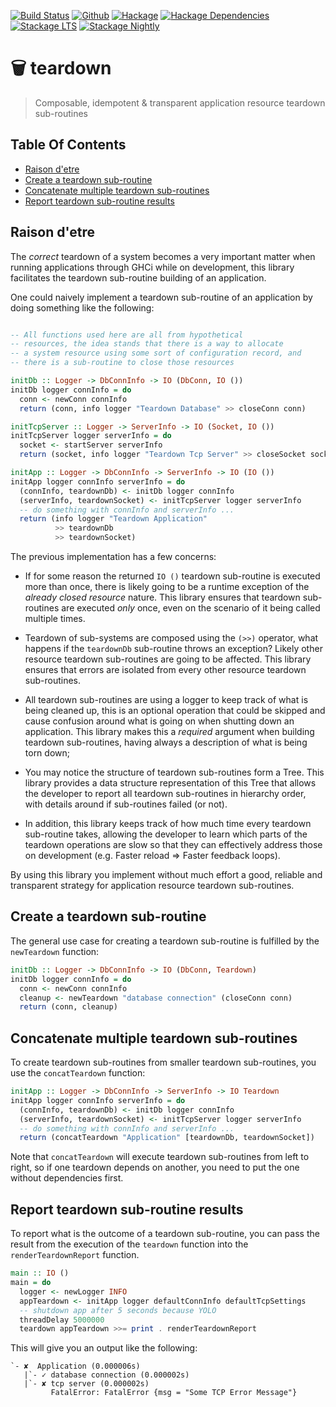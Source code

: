[![Build Status](https://travis-ci.org/roman/Haskell-teardown.svg?branch=master)](https://travis-ci.org/roman/Haskell-teardown)
[![Github](https://img.shields.io/github/commits-since/roman/haskell-teardown/v0.0.0.1.svg)](https://img.shields.io/github/commits-since/roman/haskell-teardown/v0.0.0.1.svg)
[![Hackage](https://img.shields.io/hackage/v/teardown.svg)](https://img.shields.io/hackage/v/teardown.svg)
[![Hackage Dependencies](https://img.shields.io/hackage-deps/v/teardown.svg)](https://img.shields.io/hackage/v/teardown.svg)
[![Stackage LTS](http://stackage.org/package/teardown/badge/lts)](http://stackage.org/lts/package/teardown)
[![Stackage Nightly](http://stackage.org/package/teardown/badge/nightly)](http://stackage.org/nightly/package/teardown)
# 🗑️ teardown

> Composable, idempotent & transparent application resource teardown sub-routines

## Table Of Contents

* [Raison d'etre](#raison-detre)
* [Create a teardown sub-routine](#create-a-teardown-sub-routine)
* [Concatenate multiple teardown sub-routines](#concatenate-multiple-teardown-sub-routines)
* [Report teardown sub-routine results](#report-teardown-sub-routine-tree-with-results)

## Raison d'etre

The _correct_ teardown of a system becomes a very important matter
when running applications through GHCi while on development, this library
facilitates the teardown sub-routine building of an application.

One could naively implement a teardown sub-routine of an application by doing
something like the following:

```haskell

-- All functions used here are all from hypothetical
-- resources, the idea stands that there is a way to allocate
-- a system resource using some sort of configuration record, and
-- there is a sub-routine to close those resources

initDb :: Logger -> DbConnInfo -> IO (DbConn, IO ())
initDb logger connInfo = do
  conn <- newConn connInfo
  return (conn, info logger "Teardown Database" >> closeConn conn)

initTcpServer :: Logger -> ServerInfo -> IO (Socket, IO ())
initTcpServer logger serverInfo = do
  socket <- startServer serverInfo
  return (socket, info logger "Teardown Tcp Server" >> closeSocket socket)

initApp :: Logger -> DbConnInfo -> ServerInfo -> IO (IO ())
initApp logger connInfo serverInfo = do
  (connInfo, teardownDb) <- initDb logger connInfo
  (serverInfo, teardownSocket) <- initTcpServer logger serverInfo
  -- do something with connInfo and serverInfo ...
  return (info logger "Teardown Application"
          >> teardownDb
          >> teardownSocket)
```

The previous implementation has a few concerns:

* If for some reason the returned `IO ()` teardown sub-routine is executed more
  than once, there is likely going to be a runtime exception of the _already
  closed resource_ nature. This library ensures that teardown sub-routines are
  executed _only_ once, even on the scenario of it being called multiple times.

* Teardown of sub-systems are composed using the `(>>)` operator, what happens
  if the `teardownDb` sub-routine throws an exception? Likely other resource
  teardown sub-routines are going to be affected. This library ensures that
  errors are isolated from every other resource teardown sub-routines.

* All teardown sub-routines are using a logger to keep track of what is being
  cleaned up, this is an optional operation that could be skipped and cause
  confusion around what is going on when shutting down an application. This
  library makes this a _required_ argument when building teardown sub-routines,
  having always a description of what is being torn down;

* You may notice the structure of teardown sub-routines form a Tree. This
  library provides a data structure representation of this Tree that allows the
  developer to report all teardown sub-routines in hierarchy order, with details
  around if sub-routines failed (or not).

* In addition, this library keeps track of how much time every teardown
  sub-routine takes, allowing the developer to learn which parts of the teardown
  operations are slow so that they can effectively address those on development
  (e.g. Faster reload => Faster feedback loops).

By using this library you implement without much effort a good, reliable and
transparent strategy for application resource teardown sub-routines.

## Create a teardown sub-routine

The general use case for creating a teardown sub-routine is fulfilled by the
`newTeardown` function:

```haskell
initDb :: Logger -> DbConnInfo -> IO (DbConn, Teardown)
initDb logger connInfo = do
  conn <- newConn connInfo
  cleanup <- newTeardown "database connection" (closeConn conn)
  return (conn, cleanup)
```
## Concatenate multiple teardown sub-routines

To create teardown sub-routines from smaller teardown sub-routines, you use the
`concatTeardown` function:

```haskell
initApp :: Logger -> DbConnInfo -> ServerInfo -> IO Teardown
initApp logger connInfo serverInfo = do
  (connInfo, teardownDb) <- initDb logger connInfo
  (serverInfo, teardownSocket) <- initTcpServer logger serverInfo
  -- do something with connInfo and serverInfo ...
  return (concatTeardown "Application" [teardownDb, teardownSocket])
```

Note that `concatTeardown` will execute teardown sub-routines from left to
right, so if one teardown depends on another, you need to put the one
without dependencies first.

## Report teardown sub-routine results

To report what is the outcome of a teardown sub-routine, you can pass the result
from the execution of the `teardown` function into the `renderTeardownReport`
function.

```haskell
main :: IO ()
main = do
  logger <- newLogger INFO
  appTeardown <- initApp logger defaultConnInfo defaultTcpSettings
  -- shutdown app after 5 seconds because YOLO
  threadDelay 5000000
  teardown appTeardown >>= print . renderTeardownReport
```

This will give you an output like the following:

```text
`- ✘  Application (0.000006s)
   |`- ✓ database connection (0.000002s)
   |`- ✘ tcp server (0.000002s)
         FatalError: FatalError {msg = "Some TCP Error Message"}
```
